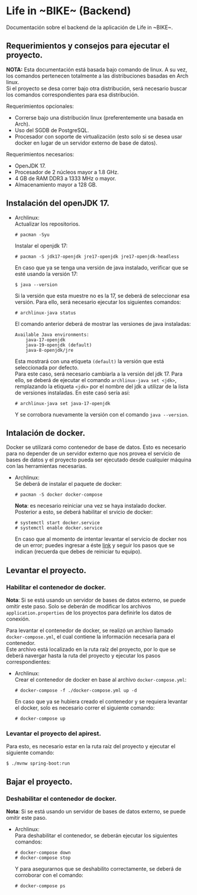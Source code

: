# Life in ~BIKE~ (Backend)
Documentación sobre el backend de la aplicación de Life in ~BIKE~.

## Requerimientos y consejos para ejecutar el proyecto.
**NOTA:** Esta documentación está basada bajo comando de linux. A su vez, los comandos pertenecen
totalmente a las distribuciones basadas en Arch linux.  
Si el proyecto se desa correr bajo otra distribución, será necesario buscar los comandos
correspondientes para esa distribución.

Requerimientos opcionales:
* Correrse bajo una distribución linux (preferentemente una basada en Arch).
* Uso del SGDB de PostgreSQL.
* Procesador con soporte de virtualización (esto solo si se desea usar docker en lugar de un
servidor externo de base de datos).

Requerimientos necesarios:
* OpenJDK 17.
* Procesador de 2 núcleos mayor a 1.8 GHz.
* 4 GB de RAM DDR3 a 1333 MHz o mayor.
* Almacenamiento mayor a 128 GB.

## Instalación del openJDK 17.
* Archlinux:   
    Actualizar los repositorios.
    ``` console
    # pacman -Syu
    ```
    Instalar el openjdk 17:
    ``` console
    # pacman -S jdk17-openjdk jre17-openjdk jre17-openjdk-headless
    ```
    En caso que ya se tenga una versión de java instalado, verificar que se esté usando la versión 17:
    ``` console
    $ java --version
    ```
    Si la versión que esta muestre no es la 17, se deberá de seleccionar esa versión. Para ello,
    será necesario ejecutar los siguientes comandos:
    ``` console
    # archlinux-java status
    ```
    El comando anterior deberá de mostrar las versiones de java instaladas:
    ``` console
    Available Java environments:
        java-17-openjdk
        java-19-openjdk (default)
        java-8-openjdk/jre
    ```
    Esta mostrará con una etiqueta ```(default)``` la versión que está seleccionada por defecto.   
    Para este caso, será necesario cambiarla a la versión del jdk 17. Para ello, se deberá de
    ejecutar el comando ```archlinux-java set <jdk>```, remplazando la etiqueta ```<jdk>``` por el
    nombre del jdk a utilizar de la lista de versiones instaladas. En este casó sería así:
    ``` console
    # archlinux-java set java-17-openjdk
    ```
    Y se corrobora nuevamente la versión con el comando ```java --version```.

## Intalación de docker.
Docker se utilizará como contenedor de base de datos.
Esto es necesario para no depender de un servidor externo que nos provea el servicio de bases de
datos y el proyecto pueda ser ejecutado desde cualquier máquina con las herramientas necesarias.

* Archlinux:   
    Se deberá de instalar el paquete de docker:
    ```console
    # pacman -S docker docker-compose
    ```
    **Nota**: es necesario reiniciar una vez se haya instalado docker.   
    Posterior a esto, se deberá habilitar el srvicio de docker:
    ```console
    # systemctl start docker.service
    # systemctl enable docker.service
    ```
    En caso que al momento de intentar levantar el servicio de docker nos de un error; puedes
    ingresar a éste [link](https://bbs.archlinux.org/viewtopic.php?id=194087) y seguir los pasos
    que se indican (recuerda que debes de reiniciar tu equipo).

## Levantar el proyecto.
### Habilitar el contenedor de docker.

**Nota**: Si se está usando un servidor de bases de datos externo, se puede omitir este paso.
Solo se deberán de modificar los archivos ```application.properties``` de los proyectos para
definirle los datos de conexión.

Para levantar el contenedor de docker, se realizó un archivo llamado ```docker-compose.yml```, el 
cual contiene la información necesaria para el contenedor.   
Este archivo está localizado en la ruta raíz del proyecto, por lo que se deberá navergar hasta la
ruta del proyecto y ejecutar los pasos correspondientes:
* Archlinux:   
    Crear el contenedor de docker en base al archivo ```docker-compose.yml```:
    ``` console
    # docker-compose -f ./docker-compose.yml up -d
    ```

    En caso que ya se hubiera creado el contenedor y se requiera levantar el docker, solo es
    necesario correr el siguiente comando:
    ``` console
    # docker-compose up
    ```

### Levantar el proyecto del apirest.
Para esto, es necesario estar en la ruta raíz del proyecto y ejecutar el siguiente comando:
``` console
$ ./mvnw spring-boot:run
```

## Bajar el proyecto.
### Deshabilitar el contenedor de docker.
**Nota**: Si se está usando un servidor de bases de datos externo, se puede omitir este paso.
* Archlinux:   
    Para deshabilitar el contenedor, se deberán ejecutar los siguientes comandos:
    ``` console
    # docker-compose down
    # docker-compose stop
    ```
    Y para asegurarnos que se deshabilito correctamente, se deberá de corroborar con el comando:
    ```console
    # docker-compose ps
    ```
